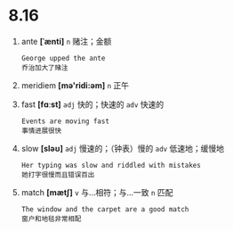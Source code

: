 # 8.16

1. ante **[ˈænti]** `n` 赌注；金额

   ```
   George upped the ante
   乔治加大了赌注
   ```

2. meridiem **[mə'ridi:əm]** `n` 正午

3. fast **[fɑːst]** `adj` 快的；快速的 `adv` 快速的

   ```
   Events are moving fast
   事情进展很快
   ```

4. slow **[sləʊ]** `adj` 慢速的；（钟表）慢的 `adv` 低速地；缓慢地

   ```
   Her typing was slow and riddled with mistakes
   她打字很慢而且错误百出
   ```

5. match **[mætʃ]** `v` 与...相符；与...一致 `n` 匹配

   ```
   The window and the carpet are a good match
   窗户和地毯非常相配
   ```
